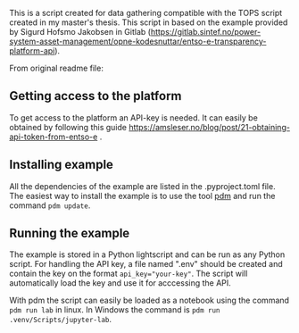 This is a script created for data gathering compatible with the TOPS script created in my master's thesis. This script in based on the example provided by Sigurd Hofsmo Jakobsen in Gitlab (https://gitlab.sintef.no/power-system-asset-management/opne-kodesnuttar/entso-e-transparency-platform-api).

From original readme file:
## Getting access to the platform
To get access to the platform an API-key is needed. It can easily be obtained by following this guide https://amsleser.no/blog/post/21-obtaining-api-token-from-entso-e .

## Installing example
All the dependencies of the example are listed in the .pyproject.toml file. The easiest way to install the example is to use the tool [pdm](https://pdm.fming.dev/latest/) and run the command `pdm update`.

## Running the example
The example is stored in a Python lightscript and can be run as any Python script. For handling the API key, a file named ".env" should be created and contain the key on the format `api_key="your-key"`. The script will automatically load the key and use it for acccessing the API.

With pdm the script can easily be loaded as a notebook using the command `pdm run lab` in linux. In Windows the command is `pdm run .venv/Scripts/jupyter-lab`.
